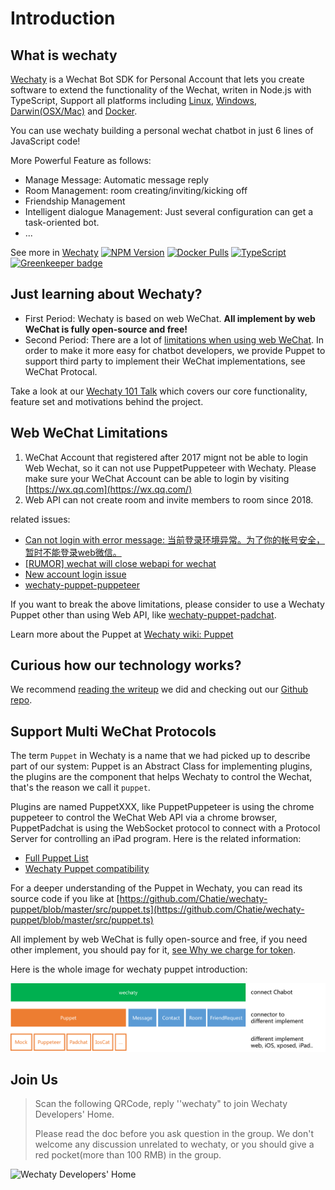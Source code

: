 # Introduction

## What is wechaty

[Wechaty](https://github.com/Chatie/wechaty/) is a Wechat Bot SDK for Personal Account that lets you create software to extend the functionality of the Wechat, writen in Node.js with TypeScript, Support all platforms including [Linux](https://travis-ci.com/chatie/wechaty), [Windows](https://ci.appveyor.com/project/chatie/wechaty), [Darwin\(OSX/Mac\)](https://travis-ci.com/chatie/wechaty) and [Docker](https://app.shippable.com/github/Chatie/wechaty).

You can use wechaty building a personal wechat chatbot in just 6 lines of JavaScript code!

More Powerful Feature as follows:

* Manage Message: Automatic message reply
* Room Management: room creating/inviting/kicking off
* Friendship Management
* Intelligent dialogue Management: Just several configuration can get a task-oriented bot.
* ...

See more in [Wechaty](https://github.com/chatie/wechaty) [![NPM Version](https://badge.fury.io/js/wechaty.svg)](https://badge.fury.io/js/wechaty) [![Docker Pulls](https://img.shields.io/docker/pulls/zixia/wechaty.svg?maxAge=2592000)](https://hub.docker.com/r/zixia/wechaty/) [![TypeScript](https://img.shields.io/badge/<%2F>-TypeScript-blue.svg)](https://www.typescriptlang.org/) [![Greenkeeper badge](https://badges.greenkeeper.io/Chatie/wechaty.svg)](https://greenkeeper.io/)

## Just learning about Wechaty?

* First Period: Wechaty is based on web WeChat. **All implement by web WeChat is fully open-source and free!**
* Second Period: There are a lot of [limitations when using web WeChat](./#web-wechat-limitation). In order to make it more easy for chatbot developers, we provide Puppet to support third party to implement their WeChat implementations, see WeChat Protocal.

Take a look at our [Wechaty 101 Talk](https://blog.chatie.io/wechaty-101-presentation/) which covers our core functionality, feature set and motivations behind the project.

## Web WeChat Limitations

1. WeChat Account that registered after 2017 mignt not be able to login Web Wechat, so it can not use PuppetPuppeteer with Wechaty. Please make sure your WeChat Account can be able to login by visiting [https://wx.qq.com](https://wx.qq.com/)
2. Web API can not create room and invite members to room since 2018.

related issues:

* [Can not login with error message: 当前登录环境异常。为了你的帐号安全，暂时不能登录web微信。](https://github.com/Chatie/wechaty/issues/603)
* [\[RUMOR\] wechat will close webapi for wechat](https://github.com/Chatie/wechaty/issues/990)
* [New account login issue](https://github.com/Chatie/wechaty/issues/872)
* [wechaty-puppet-puppeteer](https://github.com/chatie/wechaty-puppet-puppeteer)

If you want to break the above limitations, please consider to use a Wechaty Puppet other than using Web API, like [wechaty-puppet-padchat](https://github.com/lijiarui/wechaty-puppet-padchat).

Learn more about the Puppet at [Wechaty wiki: Puppet](https://github.com/Chatie/wechaty/wiki/Puppet)

## Curious how our technology works?

We recommend [reading the writeup](https://blog.chatie.io/wechaty-the-bot-sdk/) we did and checking out our [Github repo](https://github.com/Chatie/).

## Support Multi WeChat Protocols

The term `Puppet` in Wechaty is a name that we had picked up to describe part of our system: Puppet is an Abstract Class for implementing plugins, the plugins are the component that helps Wechaty to control the Wechat, that's the reason we call it `puppet`.

Plugins are named PuppetXXX, like PuppetPuppeteer is using the chrome puppeteer to control the WeChat Web API via a chrome browser, PuppetPadchat is using the WebSocket protocol to connect with a Protocol Server for controlling an iPad program. Here is the related information:

* ​[Full Puppet List](puppet.md#2-wechaty-puppet-list)
* ​[Wechaty Puppet compatibility](puppet.md#3-wechaty-puppet-compatibility)

For a deeper understanding of the Puppet in Wechaty, you can read its source code if you like at [https://github.com/Chatie/wechaty-puppet/blob/master/src/puppet.ts](https://github.com/Chatie/wechaty-puppet/blob/master/src/puppet.ts)

All implement by web WeChat is fully open-source and free, if you need other implement, you should pay for it, [see Why we charge for token](https://github.com/lijiarui/wechaty-puppet-padchat/wiki/Buy-Padchat-Token).

Here is the whole image for wechaty puppet introduction:

![Puppet Structure](.gitbook/assets/image.png)

## Join Us

> Scan the following QRCode, reply ''wechaty" to join Wechaty Developers' Home.
>
> Please read the doc before you ask question in the group. We don't welcome any discussion unrelated to wechaty, or you should give a red pocket\(more than 100 RMB\) in the group.

![Wechaty Developers&apos; Home](https://chatie.io/wechaty/images/bot-qr-code.png)

